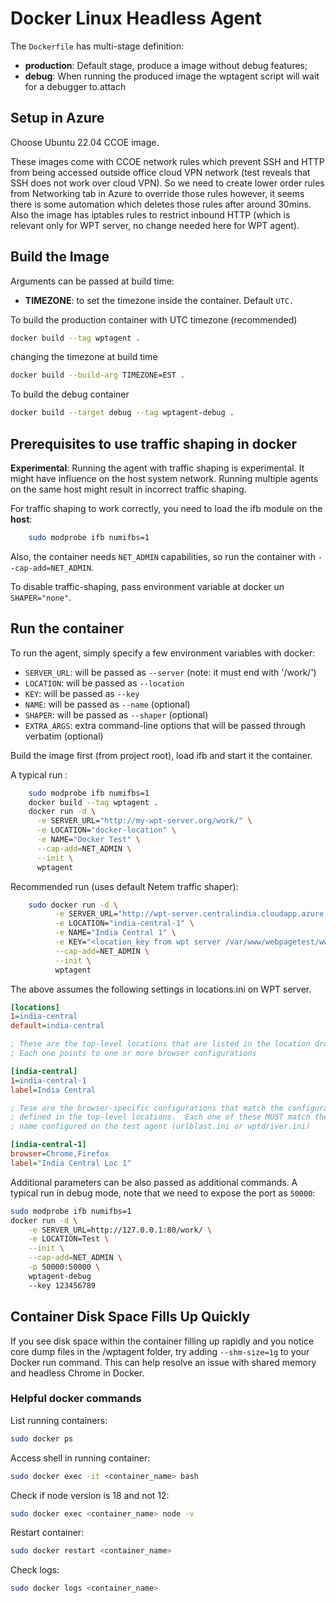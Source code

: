 # Docker Linux Headless Agent

The `Dockerfile` has multi-stage definition:
* **production**: Default stage, produce a image without debug features;
* **debug**: When running the produced image the wptagent script will wait for a debugger to.attach

## Setup in Azure

Choose Ubuntu 22.04 CCOE image.

These images come with CCOE network rules which prevent SSH and HTTP from being accessed outside office cloud VPN network (test reveals that SSH does not work over cloud VPN). So we need to create lower order rules from Networking tab in Azure to override those rules however, it seems there is some automation which deletes those rules after around 30mins. Also the image has iptables rules to restrict inbound HTTP (which is relevant only for WPT server, no change needed here for WPT agent).

## Build the Image

Arguments can be passed at build time:
* **TIMEZONE**: to set the timezone inside the container. Default `UTC.`

To build the production container with UTC timezone (recommended)
```bash
docker build --tag wptagent .
```

changing the timezone at build time
```bash
docker build --build-arg TIMEZONE=EST .
```

To build the debug container
```bash
docker build --target debug --tag wptagent-debug .
```

## Prerequisites to use traffic shaping in docker
**Experimental**: Running the agent with traffic shaping is experimental. It might
have influence on the host system network. Running multiple agents on the
same host might result in incorrect traffic shaping.

For traffic shaping to work correctly, you need to load the ifb module on the **host**:
```bash
    sudo modprobe ifb numifbs=1
```

Also, the container needs `NET_ADMIN` capabilities, so run the container with 
`--cap-add=NET_ADMIN`.

To disable traffic-shaping, pass environment variable at docker un `SHAPER="none"`.

## Run the container
To run the agent, simply specify a few environment variables with docker:

- `SERVER_URL`: will be passed as `--server` (note: it must end with '/work/')
- `LOCATION`: will be passed as `--location`
- `KEY`: will be passed as `--key`
- `NAME`: will be passed as `--name` (optional)
- `SHAPER`: will be passed as `--shaper` (optional)
- `EXTRA_ARGS`: extra command-line options that will be passed through verbatim (optional)

Build the image first (from project root), load ifb and start it the container.

A typical run :
```bash
    sudo modprobe ifb numifbs=1
    docker build --tag wptagent .
    docker run -d \
      -e SERVER_URL="http://my-wpt-server.org/work/" \
      -e LOCATION="docker-location" \
      -e NAME="Docker Test" \
      --cap-add=NET_ADMIN \
      --init \
      wptagent
```

Recommended run (uses default Netem traffic shaper):
```bash
	sudo docker run -d \
	      -e SERVER_URL="http://wpt-server.centralindia.cloudapp.azure.com/work/" \
	      -e LOCATION="india-central-1" \
	      -e NAME="India Central 1" \
	      -e KEY="<location_key from wpt server /var/www/webpagetest/www/settings/settings.ini>"\
	      --cap-add=NET_ADMIN \
	      --init \
	      wptagent
```

The above assumes the following settings in locations.ini on WPT server.
```ini
[locations]
1=india-central
default=india-central

; These are the top-level locations that are listed in the location dropdown
; Each one points to one or more browser configurations

[india-central]
1=india-central-1
label=India Central

; Tese are the browser-specific configurations that match the configurations
; defined in the top-level locations.  Each one of these MUST match the location
; name configured on the test agent (urlblast.ini or wptdriver.ini)

[india-central-1]
browser=Chrome,Firefox
label="India Central Loc 1"
```

Additional parameters can be also passed as additional commands. 
A typical run in debug mode, note that we need to expose the port as `50000`:
```bash
sudo modprobe ifb numifbs=1
docker run -d \
    -e SERVER_URL=http://127.0.0.1:80/work/ \
    -e LOCATION=Test \
    --init \
    --cap-add=NET_ADMIN \
    -p 50000:50000 \
    wptagent-debug
    --key 123456789
```

## Container Disk Space Fills Up Quickly

If you see disk space within the container filling up rapidly and you notice
core dump files in the /wptagent folder, try adding `--shm-size=1g` to your Docker run
command. This can help resolve an issue with shared memory and headless Chrome in Docker.

### Helpful docker commands

List running containers:
```bash
sudo docker ps
```

Access shell in running container:
```bash
sudo docker exec -it <container_name> bash
```

Check if node version is 18 and not 12:
```bash
sudo docker exec <container_name> node -v
```

Restart container:
```bash
sudo docker restart <container_name>
```

Check logs:
```bash
sudo docker logs <container_name>
```
